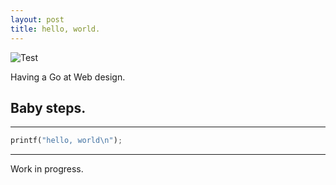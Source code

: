 ```yaml
---
layout: post
title: hello, world.
---
```


![Test](http://www.annaatkinson.ca/wp-content/uploads/sites/2/2020/06/photographer-web-design-workspace-art-and-design-preview-300x200.jpg)


Having a Go at Web design.

## Baby steps.

***
```python
printf("hello, world\n");
```

***

Work in progress.
